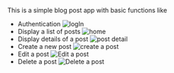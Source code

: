 This is a simple blog post app with basic functions like
- Authentication
![logIn](https://github.com/NhiCao/finance-blog-django/assets/27496909/21cbc48b-e613-41cc-92f1-a892e05d5a89)
- Display a list of posts
![home](https://github.com/NhiCao/finance-blog-django/tree/master/finance_blog/static/home.png?raw=true)
- Display details of a post
![post detail](https://github.com/NhiCao/finance-blog-django/tree/master/finance_blog/static/postDetail.png?raw=true)
- Create a new post
![create a post](https://github.com/NhiCao/finance-blog-django/tree/master/finance_blog/static/postCreate.png?raw=true)
- Edit a post
![Edit a post](https://github.com/NhiCao/finance-blog-django/tree/master/finance_blog/static/postEdit.png?raw=true)
- Delete a post
![Delete a post](https://github.com/NhiCao/finance-blog-django/tree/master/finance_blog/static/postDelete.png?raw=true)
